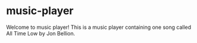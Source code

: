 # music-player

Welcome to music player! This is a music player containing one song called All Time Low by Jon Bellion.

